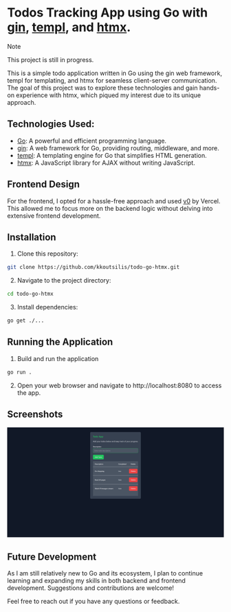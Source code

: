 # Todos Tracking App using Go with [gin](https://gin-gonic.com/), [templ](https://templ.guide/), and [htmx](https://htmx.org/).


> [!NOTE]  
> This project is still in progress.
 

This is a simple todo application written in Go using the gin web framework, templ for templating, and htmx for seamless client-server communication. The goal of this project was to explore these technologies and gain hands-on experience with htmx, which piqued my interest due to its unique approach.

## Technologies Used:

- [Go](https://golang.org/): A powerful and efficient programming language.
- [gin](https://gin-gonic.com/): A web framework for Go, providing routing, middleware, and more.
- [templ](https://templ.guide/): A templating engine for Go that simplifies HTML generation.
- [htmx](https://htmx.org/): A JavaScript library for AJAX without writing JavaScript.

## Frontend Design

For the frontend, I opted for a hassle-free approach and used [v0](https://v0.dev/) by Vercel. This allowed me to focus more on the backend logic without delving into extensive frontend development.

## Installation

1. Clone this repository:

```bash
git clone https://github.com/kkoutsilis/todo-go-htmx.git
```

2. Navigate to the project directory:
```bash
cd todo-go-htmx
```

3. Install dependencies:
```bash
go get ./...
```

## Running the Application

1. Build and run the application
```bash
go run .
```

2. Open your web browser and navigate to http://localhost:8080 to access the app.

## Screenshots

![Todo App](app.png)

## Future Development
As I am still relatively new to Go and its ecosystem, I plan to continue learning and expanding my skills in both backend and frontend development. Suggestions and contributions are welcome!

Feel free to reach out if you have any questions or feedback.
